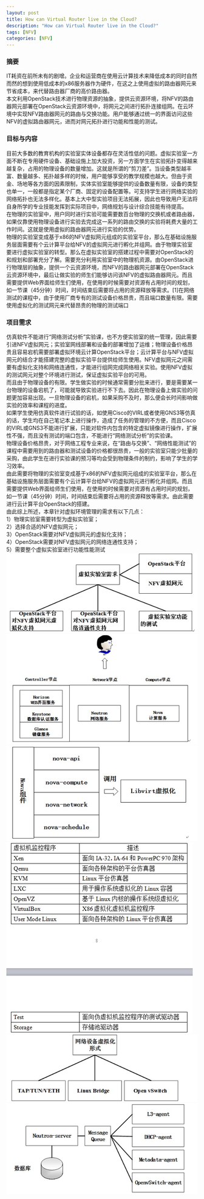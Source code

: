 ```yaml
---
layout: post
title: How can Virtual Router live in the Cloud?
description: "How can Virtual Router live in the Cloud?"
tags: [NFV]
categories: [NFV]
---
```


###    摘要
IT耗资在前所未有的剧增。企业和运营商在使用云计算技术来降低成本的同时自然而然的想到使用低成本的x86服务器作为硬件，在这之上使用虚拟的路由器网元来节省成本，来代替路由器厂商的高价路由器。  
本文利用OpenStack技术进行物理资源的抽象，提供云资源环境，将NFV的路由器网元部署在OpenStack云资源环境中，将网元之间进行拓扑连接组网。在云环境中实现NFV路由器网元的路由与交换功能。用户能够通过统一的界面访问这些NFV的虚拟路由器网元，进而对网元拓扑进行功能和性能的测试。  


###    目标与内容

目前大多数的教育机构的实验室实体设备都存在灵活性低的问题。虚拟实验室一方面不断在专用硬件设备、基础设施上加大投资，另一方面学生在实验拓扑变得越来越复杂，占用的物理设备的数量增加。这就是所谓的“剪刀差”。当设备类型越丰富、数量越多、拓扑越多样的时候，用户能够享受的教学规模也越大。但由于资金、场地等各方面的因素限制，实体实验室能够提供的设备数量有限，设备的类型也单一，一般都是指定某个厂商、固定的设备配置等。可支持学生进行网络实验的网络拓扑也无法多样化。基本上大中型实验项目无法拓展，因此也导致用户无法将自身所学的专业技能发挥到实际项目中，网络规划与设计综合技能有待提高。  
在物理的实验室中，用户同时进行实验可能需要数百台物理的交换机或者路由器，如果仅靠使用物理设备进行实验去完成这一系列的路由交换的实验将耗费大量的工作时间。这就是使用虚拟的路由器网元进行实验的优势。  
物理的实验室变成基于x86的NFV虚拟网元组成的实验室平台，那么在基础设施服务层面需要有个云计算平台给NFV的虚拟网元进行孵化并组网。由于物理实验室要进行虚拟实验室的转型。那么在虚拟实验室的搭建过程中需要对OpenStack的和规划和部署充分了解。需要充分利用实验室中的物理机资源。由OpenStack进行物理层的抽象，提供一个云资源环境，而NFV的路由器网元部署在OpenStack云资源环境中，最后让做实验的师生们能够访问该NFV的虚拟路由器网元。而且需要提供Web界面给师生们使用，在使用的时候需要对资源有占用时间的规划，如一节课（45分钟）时间，时间结束后需要将占用的资源释放等需求。[1]在网络测试的课程中，由于使用厂商专有的测试设备价格昂贵，而且端口数量有限。需要使用虚拟化的测试网元来代替昂贵的物理的测试端口

###    项目需求
仿真软件不能进行“网络测试分析”实验课，也不方便实验室的统一管理，因此需要引进NFV虚拟网元；实验室网线部署和设备的部署增加了运维；物理设备价格昂贵且容易宕机需要部署虚拟环境云计算OpenStack平台；云计算平台与NFV虚拟网元的结合才能搭建完整的虚拟实验平台提供给师生使用。NFV虚拟网元之间需要有虚拟化支持和网络连通性，才能进行组网完成网络相关实验。使用NFV虚拟的测试网元对整个环境进行测试，保证虚拟实验平台的可用。  
而且由于物理设备的有限。学生做实验的时候通常需要分批来进行，要是需要某一台物理的设备宕机了，可能就导致实验进行不下去。因此在物理设备上做实验的问题更加容易出现。一旦物理设备的宕机，如果采购不及时，那么便会长时间影响做实验的效率和课程的进度。  
如果学生使用仿真软件进行试验的话，如使用Cisco的VIRL或者使用GNS3等仿真的话，学生均在自己笔记本上进行操作，造成了任务的管理的不方便，而且Cisco的VIRL或GNS3不能进行扩展，只能对软件内包含的特定虚拟镜像进行操作，扩展性不强，而且没有测试的端口包含，不能进行“网络测试分析”的实验课。  
物理设备价格昂贵，对于网络工程专业来说，在“路由与交换”、“网络性能测试”的课程中需要用到的路由器和测试设备的价格都很昂贵，一般的实验室只能少批量的采购，由此学生在进行实验课的预习等均会受到物理条件的制约，影响了学生的学习效率。  
由此需要将物理的实验室变成基于x86的NFV虚拟网元组成的实验室平台，那么在基础设施服务层面需要有个云计算平台给NFV的虚拟网元进行孵化并组网。而且需要提供Web界面给师生们使用，在使用的时候需要对资源有占用时间的规划，如一节课（45分钟）时间，时间结束后需要将占用的资源释放等需求。由此需要进行云计算平台OpenStack的搭建。  
由此综上所述，本章针对虚拟环境管理的需求有以下几点：  
1）物理实验室需要转型为虚拟实验室；  
2）选择合适的NFV虚拟网元；  
3）OpenStack需要对NFV虚拟网元的虚拟化支持；  
4）OpenStack需要对NFV虚拟网元的网络连通性支持；  
5）需要整个虚拟实验室进行功能性能测试  
![curl](/images/nfv_in_openstack/1.png)
![curl](/images/nfv_in_openstack/2.png)
![curl](/images/nfv_in_openstack/3.png)
![curl](/images/nfv_in_openstack/4.png)
![curl](/images/nfv_in_openstack/5.png)
![curl](/images/nfv_in_openstack/6.png)
